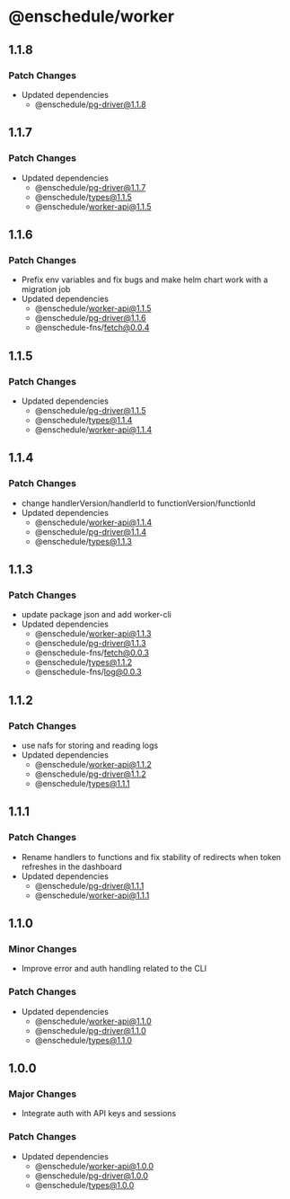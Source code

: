 # @enschedule/worker

## 1.1.8

### Patch Changes

- Updated dependencies
  - @enschedule/pg-driver@1.1.8

## 1.1.7

### Patch Changes

- Updated dependencies
  - @enschedule/pg-driver@1.1.7
  - @enschedule/types@1.1.5
  - @enschedule/worker-api@1.1.5

## 1.1.6

### Patch Changes

- Prefix env variables and fix bugs and make helm chart work with a migration job
- Updated dependencies
  - @enschedule/worker-api@1.1.5
  - @enschedule/pg-driver@1.1.6
  - @enschedule-fns/fetch@0.0.4

## 1.1.5

### Patch Changes

- Updated dependencies
  - @enschedule/pg-driver@1.1.5
  - @enschedule/types@1.1.4
  - @enschedule/worker-api@1.1.4

## 1.1.4

### Patch Changes

- change handlerVersion/handlerId to functionVersion/functionId
- Updated dependencies
  - @enschedule/worker-api@1.1.4
  - @enschedule/pg-driver@1.1.4
  - @enschedule/types@1.1.3

## 1.1.3

### Patch Changes

- update package json and add worker-cli
- Updated dependencies
  - @enschedule/worker-api@1.1.3
  - @enschedule/pg-driver@1.1.3
  - @enschedule-fns/fetch@0.0.3
  - @enschedule/types@1.1.2
  - @enschedule-fns/log@0.0.3

## 1.1.2

### Patch Changes

- use nafs for storing and reading logs
- Updated dependencies
  - @enschedule/worker-api@1.1.2
  - @enschedule/pg-driver@1.1.2
  - @enschedule/types@1.1.1

## 1.1.1

### Patch Changes

- Rename handlers to functions and fix stability of redirects when token refreshes in the dashboard
- Updated dependencies
  - @enschedule/pg-driver@1.1.1
  - @enschedule/worker-api@1.1.1

## 1.1.0

### Minor Changes

- Improve error and auth handling related to the CLI

### Patch Changes

- Updated dependencies
  - @enschedule/worker-api@1.1.0
  - @enschedule/pg-driver@1.1.0
  - @enschedule/types@1.1.0

## 1.0.0

### Major Changes

- Integrate auth with API keys and sessions

### Patch Changes

- Updated dependencies
  - @enschedule/worker-api@1.0.0
  - @enschedule/pg-driver@1.0.0
  - @enschedule/types@1.0.0
